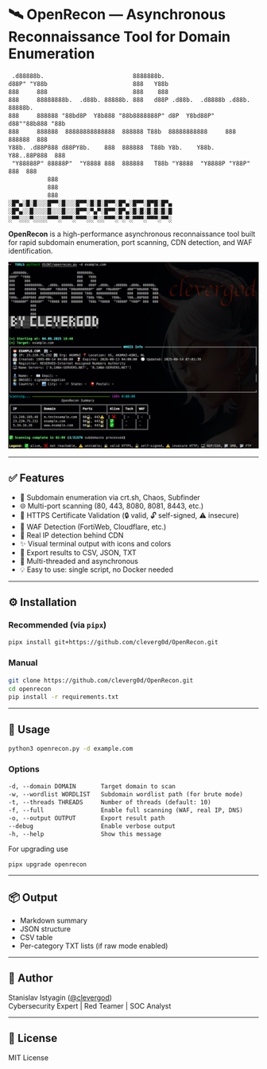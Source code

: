 
# 🛰️ OpenRecon — Asynchronous Reconnaissance Tool for Domain Enumeration

```
 .d88888b.                         8888888b.
d88P" "Y88b                        888   Y88b
888     888                        888    888
888     88888888b.  .d88b. 88888b. 888   d88P .d88b.  .d8888b .d88b. 88888b.
888     888888 "88bd8P  Y8b888 "88b8888888P" d8P  Y8bd88P"   d88""88b888 "88b
888     888888  88888888888888  888888 T88b  88888888888     888  888888  888
Y88b. .d88P888 d88PY8b.    888  888888  T88b Y8b.    Y88b.   Y88..88P888  888
 "Y88888P" 88888P"  "Y8888 888  888888   T88b "Y8888  "Y8888P "Y88P" 888  888
           888
           888
           888
░█▀▄░█░█░░░█▀▀░█░░░█▀▀░█░█░█▀▀░█▀▄░█▀▀░█▀█░█▀▄
░█▀▄░░█░░░░█░░░█░░░█▀▀░▀▄▀░█▀▀░█▀▄░█░█░█░█░█░█
░▀▀░░░▀░░░░▀▀▀░▀▀▀░▀▀▀░░▀░░▀▀▀░▀░▀░▀▀▀░▀▀▀░▀▀░
```

**OpenRecon** is a high-performance asynchronous reconnaissance tool built for rapid subdomain enumeration, port scanning, CDN detection, and WAF identification.

![screenshot](images/OpenRecon.png)

---

## ✅ Features

- 🔎 Subdomain enumeration via crt.sh, Chaos, Subfinder
- 🌐 Multi-port scanning (80, 443, 8080, 8081, 8443, etc.)
- 🔐 HTTPS Certificate Validation (🔒 valid, 🔓 self-signed, ⚠️ insecure)
- 🧱 WAF Detection (FortiWeb, Cloudflare, etc.)
- 📡 Real IP detection behind CDN
- ✨ Visual terminal output with icons and colors
- 📁 Export results to CSV, JSON, TXT
- 🧵 Multi-threaded and asynchronous
- 💡 Easy to use: single script, no Docker needed

---

## ⚙️ Installation

### Recommended (via `pipx`)
```bash
pipx install git+https://github.com/cleverg0d/OpenRecon.git
```

### Manual
```bash
git clone https://github.com/cleverg0d/OpenRecon.git
cd openrecon
pip install -r requirements.txt
```

---

## 🚀 Usage

```bash
python3 openrecon.py -d example.com
```

### Options
```
-d, --domain DOMAIN       Target domain to scan
-w, --wordlist WORDLIST   Subdomain wordlist path (for brute mode)
-t, --threads THREADS     Number of threads (default: 10)
-f, --full                Enable full scanning (WAF, real IP, DNS)
-o, --output OUTPUT       Export result path
--debug                   Enable verbose output
-h, --help                Show this message
```

For upgrading use
```
pipx upgrade openrecon
```
---

## 📦 Output

- Markdown summary
- JSON structure
- CSV table
- Per-category TXT lists (if raw mode enabled)

---

## 🧠 Author

Stanislav Istyagin ([@clevergod](https://t.me/clevergod))  
Cybersecurity Expert | Red Teamer | SOC Analyst

---

## 📜 License

MIT License

